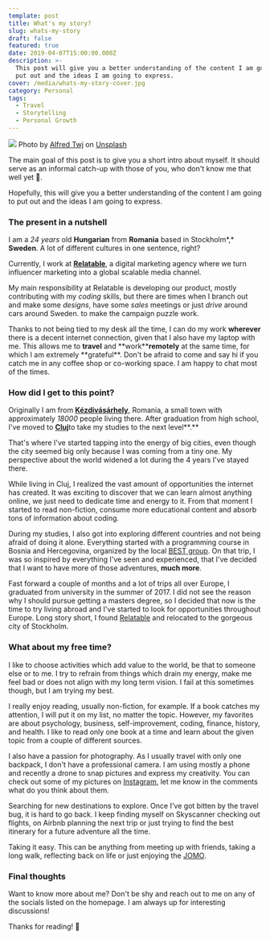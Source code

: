 ```yaml
---
template: post
title: What's my story?
slug: whats-my-story
draft: false
featured: true
date: 2019-04-07T15:00:00.000Z
description: >-
  This post will give you a better understanding of the content I am going to
  put out and the ideas I am going to express.
cover: /media/whats-my-story-cover.jpg
category: Personal
tags:
  - Travel
  - Storytelling
  - Personal Growth
---
```


![](/media/whats-my-story-cover.jpg)
Photo by [Alfred Twj](https://unsplash.com/photos/6ep77eZi6jA?utm_source=unsplash&utm_medium=referral&utm_content=creditCopyText) on [Unsplash](https://unsplash.com/search/photos/what%27s-my-story?utm_source=unsplash&utm_medium=referral&utm_content=creditCopyText)

The main goal of this post is to give you a short intro about myself. It should serve as an informal catch-up with those of you, who don't know me that well yet 🙂.

Hopefully, this will give you a better understanding of the content I am going to put out and the ideas I am going to express.

### The present in a nutshell

I am a _24 years_ old **Hungarian** from **Romania** based in Stockholm*,* **Sweden**. A lot of different cultures in one sentence, right?

Currently, I work at [**Relatable**](https://bit.ly/2WQyMOn), a digital marketing agency where we turn influencer marketing into a global scalable media channel.

My main responsibility at Relatable is developing our product, mostly contributing with my _coding_ skills, but there are times when I branch out and make some _designs_, have some _sales_ meetings or just _drive_ around cars around Sweden. to make the campaign puzzle work.

Thanks to not being tied to my desk all the time, I can do my work **wherever** there is a decent internet connection, given that I also have my laptop with me. This allows me to **travel** and **work\*\***remotely** at the same time, for which I am extremely **grateful\*\*. Don't be afraid to come and say hi if you catch me in any coffee shop or co-working space. I am happy to chat most of the times.

### How did I get to this point?

Originally I am from [**Kézdivásárhely**](https://en.wikipedia.org/wiki/T%C3%A2rgu_Secuiesc), Romania, a small town with approximately _18000_ people living there. After graduation from high school, I've moved to [**Cluj**](https://en.wikipedia.org/wiki/Cluj-Napoca)to take my studies to the next level**.**

That's where I've started tapping into the energy of big cities, even though the city seemed big only because I was coming from a tiny one. My perspective about the world widened a lot during the 4 years I've stayed there.

While living in Cluj, I realized the vast amount of opportunities the internet has created. It was exciting to discover that we can learn almost anything online, we just need to dedicate time and energy to it. From that moment I started to read non-fiction, consume more educational content and absorb tons of information about coding.

During my studies, I also got into exploring different countries and not being afraid of doing it alone. Everything started with a programming course in Bosnia and Hercegovina, organized by the local [BEST group](http://best-mostar.org/). On that trip, I was so inspired by everything I've seen and experienced, that I've decided that I want to have more of those adventures, **much more**.

Fast forward a couple of months and a lot of trips all over Europe, I graduated from university in the summer of 2017. I did not see the reason why I should pursue getting a masters degree, so I decided that now is the time to try living abroad and I've started to look for opportunities throughout Europe. Long story short, I found [Relatable](https://bit.ly/2WQyMOn) and relocated to the gorgeous city of Stockholm.

### What about my free time?

I like to choose activities which add value to the world, be that to someone else or to me. I try to refrain from things which drain my energy, make me feel bad or does not align with my long term vision. I fail at this sometimes though, but I am trying my best.

I really enjoy reading, usually non-fiction, for example. If a book catches my attention, I will put it on my list, no matter the topic. However, my favorites are about psychology, business, self-improvement, coding, finance, history, and health. I like to read only one book at a time and learn about the given topic from a couple of different sources.

I also have a passion for photography. As I usually travel with only one backpack, I don't have a professional camera. I am using mostly a phone and recently a drone to snap pictures and express my creativity. You can check out some of my pictures on [Instagram](https://www.instagram.com/robertistok/), let me know in the comments what do you think about them.

Searching for new destinations to explore. Once I've got bitten by the travel bug, it is hard to go back. I keep finding myself on Skyscanner checking out flights, on Airbnb planning the next trip or just trying to find the best itinerary for a future adventure all the time.

Taking it easy. This can be anything from meeting up with friends, taking a long walk, reflecting back on life or just enjoying the [JOMO](https://www.psychologytoday.com/us/blog/happiness-is-state-mind/201807/jomo-the-joy-missing-out).

### Final thoughts

Want to know more about me? Don't be shy and reach out to me on any of the socials listed on the homepage. I am always up for interesting discussions!

Thanks for reading! 🙏
